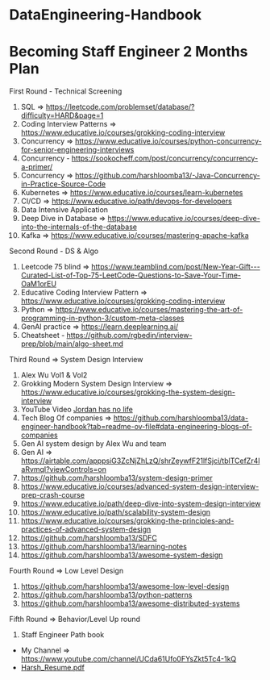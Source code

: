 # DataEngineering-Handbook

Becoming Staff Engineer 
2 Months Plan
=================================
First Round - Technical Screening
1. SQL => https://leetcode.com/problemset/database/?difficulty=HARD&page=1
2. Coding Interview Patterns => https://www.educative.io/courses/grokking-coding-interview
3. Concurrency => https://www.educative.io/courses/python-concurrency-for-senior-engineering-interviews
4. Concurrency - https://sookocheff.com/post/concurrency/concurrency-a-primer/
5. Concurrency => https://github.com/harshloomba13/-Java-Concurrency-in-Practice-Source-Code
6. Kubernetes => https://www.educative.io/courses/learn-kubernetes
7. CI/CD => https://www.educative.io/path/devops-for-developers
8. Data Intensive Application
9. Deep Dive in Database => https://www.educative.io/courses/deep-dive-into-the-internals-of-the-database
10. Kafka => https://www.educative.io/courses/mastering-apache-kafka

Second Round - DS & Algo
1. Leetcode 75 blind => https://www.teamblind.com/post/New-Year-Gift---Curated-List-of-Top-75-LeetCode-Questions-to-Save-Your-Time-OaM1orEU
2. Educative Coding Interview Pattern => https://www.educative.io/courses/grokking-coding-interview
3. Python => https://www.educative.io/courses/mastering-the-art-of-programming-in-python-3/custom-meta-classes
4. GenAI practice => https://learn.deeplearning.ai/
5. Cheatsheet - https://github.com/rgbedin/interview-prep/blob/main/algo-sheet.md

Third Round => System Design Interview 
1. Alex Wu Vol1 & Vol2
2. Grokking Modern System Design Interview => https://www.educative.io/courses/grokking-the-system-design-interview
3. YouTube Video [Jordan has no life](https://www.youtube.com/@jordanhasnolife5163)
4. Tech Blog Of companies => https://github.com/harshloomba13/data-engineer-handbook?tab=readme-ov-file#data-engineering-blogs-of-companies
5. Gen AI system design by Alex Wu and team
6. Gen AI => https://airtable.com/apppsiG3ZcNjZhLzQ/shrZeywfF21lfSjci/tblTCefZr4laRvmqI?viewControls=on 
7. https://github.com/harshloomba13/system-design-primer
8. https://www.educative.io/courses/advanced-system-design-interview-prep-crash-course
9. https://www.educative.io/path/deep-dive-into-system-design-interview
10. https://www.educative.io/path/scalability-system-design
11. https://www.educative.io/courses/grokking-the-principles-and-practices-of-advanced-system-design
12. https://github.com/harshloomba13/SDFC
13. https://github.com/harshloomba13/learning-notes
14. https://github.com/harshloomba13/awesome-system-design

Fourth Round => Low Level Design
1. https://github.com/harshloomba13/awesome-low-level-design
2. https://github.com/harshloomba13/python-patterns
3. https://github.com/harshloomba13/awesome-distributed-systems

Fifth Round => Behavior/Level Up round 
1. Staff Engineer Path book

- My Channel => https://www.youtube.com/channel/UCda61Ufo0FYsZkt5Tc4-1kQ
- [Harsh_Resume.pdf](https://github.com/user-attachments/files/18122237/Harsh_Resume.pdf)



